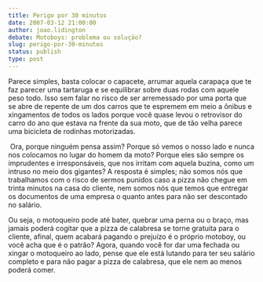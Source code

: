 ```yaml
---
title: Perigo por 30 minutos
date: 2007-03-12 21:00:00
author: joao.lidington
debate: Motoboys: problema ou solução?
slug: perigo-por-30-minutos
status: publish 
type: post
---
```


Parece simples, basta colocar o capacete, arrumar aquela carapaça que te faz parecer uma tartaruga e se equilibrar sobre duas rodas com aquele peso todo. Isso sem falar no risco de ser arremessado por uma porta que se abre de repente de um dos carros que te espremem em meio a ônibus e xingamentos de todos os lados porque você quase levou o retrovisor do carro do ano que estava na frente da sua moto, que de tão velha parece uma bicicleta de rodinhas motorizadas.


 Ora, porque ninguém pensa assim? Porque só vemos o nosso lado e nunca nos colocamos no lugar do homem da moto? Porque eles são sempre os imprudentes e irresponsáveis, que nos irritam com aquela buzina, como um intruso no meio dos gigantes? A resposta é simples; não somos nós que trabalhamos com o risco de sermos punidos caso a pizza não chegue em trinta minutos na casa do cliente, nem somos nós que temos que entregar os documentos de uma empresa o quanto antes para não ser descontado no salário.


Ou seja, o motoqueiro pode até bater, quebrar uma perna ou o braço, mas jamais poderá cogitar que a pizza de calabresa se torne gratuita para o cliente, afinal, quem acabará pagando o prejuízo é o próprio motoboy, ou você acha que é o patrão? Agora, quando você for dar uma fechada ou xingar o motoqueiro ao lado, pense que ele está lutando para ter seu salário completo e para não pagar a pizza de calabresa, que ele nem ao menos poderá comer.


